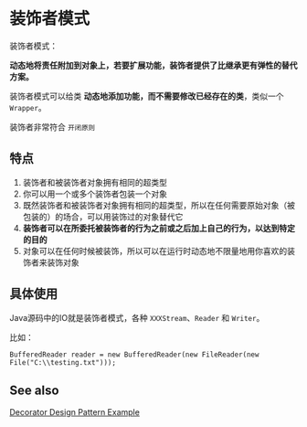 # 装饰者模式

装饰者模式：  

**动态地将责任附加到对象上，若要扩展功能，装饰者提供了比继承更有弹性的替代方案。**  

装饰者模式可以给类 **动态地添加功能，而不需要修改已经存在的类**，类似一个`Wrapper`。  

装饰者非常符合 `开闭原则`

## 特点  

1. 装饰者和被装饰者对象拥有相同的超类型  
2. 你可以用一个或多个装饰者包装一个对象  
3. 既然装饰者和被装饰者对象拥有相同的超类型，所以在任何需要原始对象（被包装的）的场合，可以用装饰过的对象替代它  
4. **装饰者可以在所委托被装饰者的行为之前或之后加上自己的行为，以达到特定的目的**  
5. 对象可以在任何时候被装饰，所以可以在运行时动态地不限量地用你喜欢的装饰者来装饰对象  

## 具体使用

Java源码中的IO就是装饰者模式，各种 `XXXStream`、`Reader` 和 `Writer`。  

比如：  

```
BufferedReader reader = new BufferedReader(new FileReader(new File("C:\\testing.txt")));
```

## See also
[Decorator Design Pattern Example](http://javadesign-patterns.blogspot.com/p/decorator.html)
